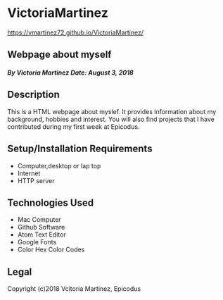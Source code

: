 # VictoriaMartinez
https://vmartinez72.github.io/VictoriaMartinez/

## Webpage about myself


#### _**By Victoria Martinez  Date: August 3, 2018**_

## Description

This is a HTML webpage about myslef.  It provides information about my background, hobbies and interest.  You will also find projects that I have contributed during my first week at Epicodus. 

## Setup/Installation Requirements

* Computer,desktop or lap top
* Internet
* HTTP server

## Technologies Used
* Mac Computer
* Github Software
* Atom Text Editor
* Google Fonts
* Color Hex Color Codes

## Legal 
Copyright (c)2018 Vcitoria Martinez, Epicodus



